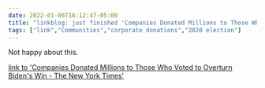 ```yaml
---
date: 2022-01-06T16:12:47-05:00
title: "linkblog: just finished 'Companies Donated Millions to Those Who Voted to Overturn Biden's Win - The New York Times'"
tags: ["link","Communities","corporate donations","2020 election"]
---
```

Not happy about this.
 
[link to 'Companies Donated Millions to Those Who Voted to Overturn Biden's Win - The New York Times'](https://www.nytimes.com/2022/01/06/us/politics/congress-corporate-donations-2020-election-overturn.html)
